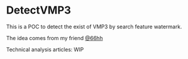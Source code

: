 # DetectVMP3

This is a POC to detect the exist of VMP3 by search feature watermark.

The idea comes from my friend [@66hh](https://github.com/66hh)

Technical analysis articles: WIP
